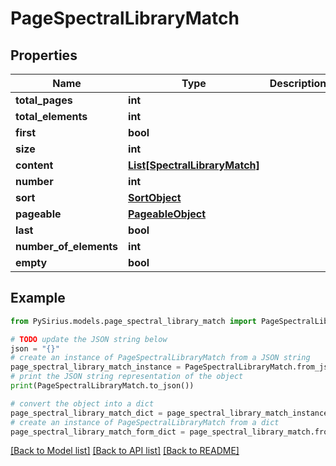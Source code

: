 # PageSpectralLibraryMatch


## Properties

Name | Type | Description | Notes
------------ | ------------- | ------------- | -------------
**total_pages** | **int** |  | [optional] 
**total_elements** | **int** |  | [optional] 
**first** | **bool** |  | [optional] 
**size** | **int** |  | [optional] 
**content** | [**List[SpectralLibraryMatch]**](SpectralLibraryMatch.md) |  | [optional] 
**number** | **int** |  | [optional] 
**sort** | [**SortObject**](SortObject.md) |  | [optional] 
**pageable** | [**PageableObject**](PageableObject.md) |  | [optional] 
**last** | **bool** |  | [optional] 
**number_of_elements** | **int** |  | [optional] 
**empty** | **bool** |  | [optional] 

## Example

```python
from PySirius.models.page_spectral_library_match import PageSpectralLibraryMatch

# TODO update the JSON string below
json = "{}"
# create an instance of PageSpectralLibraryMatch from a JSON string
page_spectral_library_match_instance = PageSpectralLibraryMatch.from_json(json)
# print the JSON string representation of the object
print(PageSpectralLibraryMatch.to_json())

# convert the object into a dict
page_spectral_library_match_dict = page_spectral_library_match_instance.to_dict()
# create an instance of PageSpectralLibraryMatch from a dict
page_spectral_library_match_form_dict = page_spectral_library_match.from_dict(page_spectral_library_match_dict)
```
[[Back to Model list]](../README.md#documentation-for-models) [[Back to API list]](../README.md#documentation-for-api-endpoints) [[Back to README]](../README.md)


